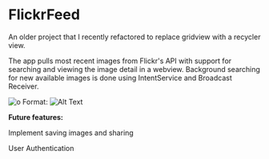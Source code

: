# FlickrFeed

An older project that I recently refactored to replace gridview with a recycler view.

The app pulls most recent images from Flickr's API with support for searching and viewing the image detail in a webview. Background searching for new available images is done using IntentService and Broadcast Receiver.

![o](http://i.imgur.com/iYreQL7.jpg)
Format: ![Alt Text](http://i.imgur.com/iYreQL7.jpg)

**Future features:**

Implement saving images and sharing

User Authentication


